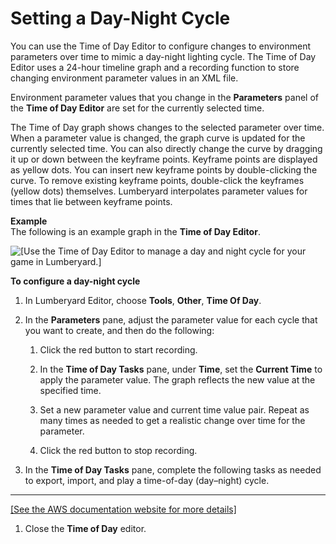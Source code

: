 # Setting a Day\-Night Cycle<a name="sky-tod-day-night-cycle"></a>

You can use the Time of Day Editor to configure changes to environment parameters over time to mimic a day\-night lighting cycle\. The Time of Day Editor uses a 24\-hour timeline graph and a recording function to store changing environment parameter values in an XML file\. 

Environment parameter values that you change in the **Parameters** panel of the **Time of Day Editor** are set for the currently selected time\. 

The Time of Day graph shows changes to the selected parameter over time\. When a parameter value is changed, the graph curve is updated for the currently selected time\. You can also directly change the curve by dragging it up or down between the keyframe points\. Keyframe points are displayed as yellow dots\. You can insert new keyframe points by double\-clicking the curve\. To remove existing keyframe points, double\-click the keyframes \(yellow dots\) themselves\. Lumberyard interpolates parameter values for times that lie between keyframe points\.

**Example**  
The following is an example graph in the **Time of Day Editor**\.  

![\[Use the Time of Day Editor to manage a day and night cycle for your game in Lumberyard.\]](http://docs.aws.amazon.com/lumberyard/latest/userguide/images/sky-tod-day-night-cycle.png)

**To configure a day\-night cycle**

1. In Lumberyard Editor, choose **Tools**, **Other**, **Time Of Day**\.

1. In the **Parameters** pane, adjust the parameter value for each cycle that you want to create, and then do the following:

   1. Click the red button to start recording\.

   1. In the **Time of Day Tasks** pane, under **Time**, set the **Current Time** to apply the parameter value\. The graph reflects the new value at the specified time\.

   1. Set a new parameter value and current time value pair\. Repeat as many times as needed to get a realistic change over time for the parameter\.

   1. Click the red button to stop recording\.

1. In the **Time of Day Tasks** pane, complete the following tasks as needed to export, import, and play a time\-of\-day \(day–night\) cycle\.  
****    
[\[See the AWS documentation website for more details\]](http://docs.aws.amazon.com/lumberyard/latest/userguide/sky-tod-day-night-cycle.html)

1. Close the **Time of Day** editor\.